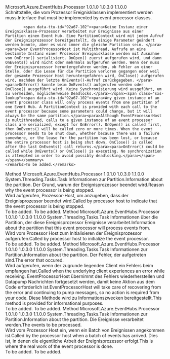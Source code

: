 <Type Name="IEventProcessor" FullName="Microsoft.Azure.EventHubs.Processor.IEventProcessor">
  <TypeSignature Language="C#" Value="public interface IEventProcessor" />
  <TypeSignature Language="ILAsm" Value=".class public interface auto ansi abstract IEventProcessor" />
  <TypeSignature Language="DocId" Value="T:Microsoft.Azure.EventHubs.Processor.IEventProcessor" />
  <TypeSignature Language="VB.NET" Value="Public Interface IEventProcessor" />
  <TypeSignature Language="F#" Value="type IEventProcessor = interface" />
  <AssemblyInfo>
    <AssemblyName>Microsoft.Azure.EventHubs.Processor</AssemblyName>
    <AssemblyVersion>1.0.1.0</AssemblyVersion>
    <AssemblyVersion>1.0.3.0</AssemblyVersion>
    <AssemblyVersion>1.1.0.0</AssemblyVersion>
  </AssemblyInfo>
  <Interfaces />
  <Docs>
    <summary>
            <span data-ttu-id="92a67-101">Schnittstelle, die vom Prozessor Ereignisklassen implementiert werden muss.</span><span class="sxs-lookup"><span data-stu-id="92a67-101">Interface that must be implemented by event processor classes.</span></span>
            
            <span data-ttu-id="92a67-102"><para>Keine Instanz einer Ereignisklasse-Prozessor verarbeitet nur Ereignisse aus einer Partition einen Event Hub. Eine PartitionContext wird mit jedem Aufruf der Ereignisprozessor bereitgestellt, da einige Parameter geändert werden konnte, aber es wird immer die gleiche Partition sein. </para> <para>Zwar EventProcessorHost ist Multithread, Aufrufe an eine bestimmte Instanz einer Prozessor Ereignisklasse werden mit Ausnahme von OnError() serialisiert. OnOpen() zuerst aufgerufen wird, und dann OnEvents() wird nicht oder mehrmals aufgerufen werden. Wenn der muss der Ereignisprozessor heruntergefahren werden, ob Fehler an einer Stelle, oder die Lease für die Partition verloren gegangen oder weil der gesamte Prozessor Host heruntergefahren wird, OnClose() aufgerufen wird, nachdem der letzte OnEvents()-Aufruf zurückgegeben. </para> <para>OnError() konnte beim OnEvents() aufgerufen werden oder OnClose() ausgeführt wird. Keine Synchronisierung wird ausgeführt, um zu vermeiden, möglicherweise Deadlocks.</para></span><span class="sxs-lookup"><span data-stu-id="92a67-102"><para>Any given instance of an event processor class will only process events from one partition of one Event Hub. A PartitionContext is provided with each call to the event processor because some parameters could change, but it will always be the same partition.</para><para>Although EventProcessorHost is multithreaded, calls to a given instance of an event processor class are serialized, except for OnError(). OnOpen() is called first, then OnEvents() will be called zero or more times. When the event processor needs to be shut down, whether because there was a failure somewhere, or the lease for the partition has been lost, or because the entire processor host is being shut down, OnClose() is called after the last OnEvents() call returns.</para><para>OnError() could be called while OnEvents() or OnClose() is executing. No synchronization is attempted in order to avoid possibly deadlocking.</para></span></span></summary>
    <remarks>To be added.</remarks>
  </Docs>
  <Members>
    <Member MemberName="CloseAsync">
      <MemberSignature Language="C#" Value="public System.Threading.Tasks.Task CloseAsync (Microsoft.Azure.EventHubs.Processor.PartitionContext context, Microsoft.Azure.EventHubs.Processor.CloseReason reason);" />
      <MemberSignature Language="ILAsm" Value=".method public hidebysig newslot virtual instance class System.Threading.Tasks.Task CloseAsync(class Microsoft.Azure.EventHubs.Processor.PartitionContext context, valuetype Microsoft.Azure.EventHubs.Processor.CloseReason reason) cil managed" />
      <MemberSignature Language="DocId" Value="M:Microsoft.Azure.EventHubs.Processor.IEventProcessor.CloseAsync(Microsoft.Azure.EventHubs.Processor.PartitionContext,Microsoft.Azure.EventHubs.Processor.CloseReason)" />
      <MemberSignature Language="VB.NET" Value="Public Function CloseAsync (context As PartitionContext, reason As CloseReason) As Task" />
      <MemberSignature Language="F#" Value="abstract member CloseAsync : Microsoft.Azure.EventHubs.Processor.PartitionContext * Microsoft.Azure.EventHubs.Processor.CloseReason -&gt; System.Threading.Tasks.Task" Usage="iEventProcessor.CloseAsync (context, reason)" />
      <MemberType>Method</MemberType>
      <AssemblyInfo>
        <AssemblyName>Microsoft.Azure.EventHubs.Processor</AssemblyName>
        <AssemblyVersion>1.0.1.0</AssemblyVersion>
        <AssemblyVersion>1.0.3.0</AssemblyVersion>
        <AssemblyVersion>1.1.0.0</AssemblyVersion>
      </AssemblyInfo>
      <ReturnValue>
        <ReturnType>System.Threading.Tasks.Task</ReturnType>
      </ReturnValue>
      <Parameters>
        <Parameter Name="context" Type="Microsoft.Azure.EventHubs.Processor.PartitionContext" />
        <Parameter Name="reason" Type="Microsoft.Azure.EventHubs.Processor.CloseReason" />
      </Parameters>
      <Docs>
        <param name="context"><span data-ttu-id="92a67-103">Informationen zur Partition.</span><span class="sxs-lookup"><span data-stu-id="92a67-103">Information about the partition.</span></span></param>
        <param name="reason"><span data-ttu-id="92a67-104">Der Grund, warum der Ereignisprozessor beendet wird.</span><span class="sxs-lookup"><span data-stu-id="92a67-104">Reason why the event processor is being stopped.</span></span></param>
        <summary>
            <span data-ttu-id="92a67-105">Wird aufgerufen, Prozessor-Host, um anzugeben, dass der Ereignisprozessor beendet wird.</span><span class="sxs-lookup"><span data-stu-id="92a67-105">Called by processor host to indicate that the event processor is being stopped.</span></span>
            </summary>
        <returns>To be added.</returns>
        <remarks>To be added.</remarks>
      </Docs>
    </Member>
    <Member MemberName="OpenAsync">
      <MemberSignature Language="C#" Value="public System.Threading.Tasks.Task OpenAsync (Microsoft.Azure.EventHubs.Processor.PartitionContext context);" />
      <MemberSignature Language="ILAsm" Value=".method public hidebysig newslot virtual instance class System.Threading.Tasks.Task OpenAsync(class Microsoft.Azure.EventHubs.Processor.PartitionContext context) cil managed" />
      <MemberSignature Language="DocId" Value="M:Microsoft.Azure.EventHubs.Processor.IEventProcessor.OpenAsync(Microsoft.Azure.EventHubs.Processor.PartitionContext)" />
      <MemberSignature Language="VB.NET" Value="Public Function OpenAsync (context As PartitionContext) As Task" />
      <MemberSignature Language="F#" Value="abstract member OpenAsync : Microsoft.Azure.EventHubs.Processor.PartitionContext -&gt; System.Threading.Tasks.Task" Usage="iEventProcessor.OpenAsync context" />
      <MemberType>Method</MemberType>
      <AssemblyInfo>
        <AssemblyName>Microsoft.Azure.EventHubs.Processor</AssemblyName>
        <AssemblyVersion>1.0.1.0</AssemblyVersion>
        <AssemblyVersion>1.0.3.0</AssemblyVersion>
        <AssemblyVersion>1.1.0.0</AssemblyVersion>
      </AssemblyInfo>
      <ReturnValue>
        <ReturnType>System.Threading.Tasks.Task</ReturnType>
      </ReturnValue>
      <Parameters>
        <Parameter Name="context" Type="Microsoft.Azure.EventHubs.Processor.PartitionContext" />
      </Parameters>
      <Docs>
        <param name="context"><span data-ttu-id="92a67-106">Informationen über die Partition, der diese Ereignisprozessor Ereignisse verarbeitet.</span><span class="sxs-lookup"><span data-stu-id="92a67-106">Information about the partition that this event processor will process events from.</span></span></param>
        <summary>
            <span data-ttu-id="92a67-107">Wird vom Prozessor Host zum Initialisieren der Ereignisprozessor aufgerufen.</span><span class="sxs-lookup"><span data-stu-id="92a67-107">Called by processor host to initialize the event processor.</span></span>
            </summary>
        <returns>To be added.</returns>
        <remarks>To be added.</remarks>
      </Docs>
    </Member>
    <Member MemberName="ProcessErrorAsync">
      <MemberSignature Language="C#" Value="public System.Threading.Tasks.Task ProcessErrorAsync (Microsoft.Azure.EventHubs.Processor.PartitionContext context, Exception error);" />
      <MemberSignature Language="ILAsm" Value=".method public hidebysig newslot virtual instance class System.Threading.Tasks.Task ProcessErrorAsync(class Microsoft.Azure.EventHubs.Processor.PartitionContext context, class System.Exception error) cil managed" />
      <MemberSignature Language="DocId" Value="M:Microsoft.Azure.EventHubs.Processor.IEventProcessor.ProcessErrorAsync(Microsoft.Azure.EventHubs.Processor.PartitionContext,System.Exception)" />
      <MemberSignature Language="VB.NET" Value="Public Function ProcessErrorAsync (context As PartitionContext, error As Exception) As Task" />
      <MemberSignature Language="F#" Value="abstract member ProcessErrorAsync : Microsoft.Azure.EventHubs.Processor.PartitionContext * Exception -&gt; System.Threading.Tasks.Task" Usage="iEventProcessor.ProcessErrorAsync (context, error)" />
      <MemberType>Method</MemberType>
      <AssemblyInfo>
        <AssemblyName>Microsoft.Azure.EventHubs.Processor</AssemblyName>
        <AssemblyVersion>1.0.1.0</AssemblyVersion>
        <AssemblyVersion>1.0.3.0</AssemblyVersion>
        <AssemblyVersion>1.1.0.0</AssemblyVersion>
      </AssemblyInfo>
      <ReturnValue>
        <ReturnType>System.Threading.Tasks.Task</ReturnType>
      </ReturnValue>
      <Parameters>
        <Parameter Name="context" Type="Microsoft.Azure.EventHubs.Processor.PartitionContext" />
        <Parameter Name="error" Type="System.Exception" />
      </Parameters>
      <Docs>
        <param name="context"><span data-ttu-id="92a67-108">Informationen zur Partition.</span><span class="sxs-lookup"><span data-stu-id="92a67-108">Information about the partition.</span></span></param>
        <param name="error"><span data-ttu-id="92a67-109">Der Fehler, der aufgetreten sind.</span><span class="sxs-lookup"><span data-stu-id="92a67-109">The error that occured.</span></span></param>
        <summary>
            <span data-ttu-id="92a67-110">Wird aufgerufen, wenn der zugrunde liegenden Client ein Fehlers beim empfangen hat.</span><span class="sxs-lookup"><span data-stu-id="92a67-110">Called when the underlying client experiences an error while receiving.</span></span> <span data-ttu-id="92a67-111">EventProcessorHost übernimmt des Fehlers wiederherstellen und Datapump Nachrichten fortgesetzt werden, damit keine Aktion aus dem Code erforderlich ist.</span><span class="sxs-lookup"><span data-stu-id="92a67-111">EventProcessorHost will take care of recovering from the error and continuing to pump messages, so no action is required from your code.</span></span> <span data-ttu-id="92a67-112">Diese Methode wird zu Informationszwecken bereitgestellt.</span><span class="sxs-lookup"><span data-stu-id="92a67-112">This method is provided for informational purposes.</span></span>
            </summary>
        <returns>To be added.</returns>
        <remarks>To be added.</remarks>
      </Docs>
    </Member>
    <Member MemberName="ProcessEventsAsync">
      <MemberSignature Language="C#" Value="public System.Threading.Tasks.Task ProcessEventsAsync (Microsoft.Azure.EventHubs.Processor.PartitionContext context, System.Collections.Generic.IEnumerable&lt;Microsoft.Azure.EventHubs.EventData&gt; messages);" />
      <MemberSignature Language="ILAsm" Value=".method public hidebysig newslot virtual instance class System.Threading.Tasks.Task ProcessEventsAsync(class Microsoft.Azure.EventHubs.Processor.PartitionContext context, class System.Collections.Generic.IEnumerable`1&lt;class Microsoft.Azure.EventHubs.EventData&gt; messages) cil managed" />
      <MemberSignature Language="DocId" Value="M:Microsoft.Azure.EventHubs.Processor.IEventProcessor.ProcessEventsAsync(Microsoft.Azure.EventHubs.Processor.PartitionContext,System.Collections.Generic.IEnumerable{Microsoft.Azure.EventHubs.EventData})" />
      <MemberSignature Language="VB.NET" Value="Public Function ProcessEventsAsync (context As PartitionContext, messages As IEnumerable(Of EventData)) As Task" />
      <MemberSignature Language="F#" Value="abstract member ProcessEventsAsync : Microsoft.Azure.EventHubs.Processor.PartitionContext * seq&lt;Microsoft.Azure.EventHubs.EventData&gt; -&gt; System.Threading.Tasks.Task" Usage="iEventProcessor.ProcessEventsAsync (context, messages)" />
      <MemberType>Method</MemberType>
      <AssemblyInfo>
        <AssemblyName>Microsoft.Azure.EventHubs.Processor</AssemblyName>
        <AssemblyVersion>1.0.1.0</AssemblyVersion>
        <AssemblyVersion>1.0.3.0</AssemblyVersion>
        <AssemblyVersion>1.1.0.0</AssemblyVersion>
      </AssemblyInfo>
      <ReturnValue>
        <ReturnType>System.Threading.Tasks.Task</ReturnType>
      </ReturnValue>
      <Parameters>
        <Parameter Name="context" Type="Microsoft.Azure.EventHubs.Processor.PartitionContext" />
        <Parameter Name="messages" Type="System.Collections.Generic.IEnumerable&lt;Microsoft.Azure.EventHubs.EventData&gt;" />
      </Parameters>
      <Docs>
        <param name="context"><span data-ttu-id="92a67-113">Informationen zur Partition.</span><span class="sxs-lookup"><span data-stu-id="92a67-113">Information about the partition.</span></span></param>
        <param name="messages"><span data-ttu-id="92a67-114">Die Ereignisse verarbeitet werden.</span><span class="sxs-lookup"><span data-stu-id="92a67-114">The events to be processed.</span></span></param>
        <summary>
            <span data-ttu-id="92a67-115">Wird vom Prozessor Host ein, wenn ein Batch von Ereignissen angekommen ist.</span><span class="sxs-lookup"><span data-stu-id="92a67-115">Called by the processor host when a batch of events has arrived.</span></span>
            <span data-ttu-id="92a67-116"><para>Dies ist, in denen die eigentliche Arbeit der Ereignisprozessor erfolgt.</para></span><span class="sxs-lookup"><span data-stu-id="92a67-116"><para>This is where the real work of the event processor is done.</para></span></span></summary>
        <returns>To be added.</returns>
        <remarks>To be added.</remarks>
      </Docs>
    </Member>
  </Members>
</Type>